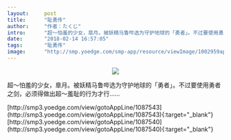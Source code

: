 ```yaml
---
layout:     post
title:      "耻勇传"
author:     "作者：たくじ"
intro:      "超～怕羞的少女，臯月。被妖精马鲁哔选为守护地球的「勇者」。不过要使用勇者之剑，必须得做出超～羞耻的行为才行……"
date:       "2018-02-14 16:57:05"
tags:       "耻勇传"
image:      "http://smp.yoedge.com/smp-app/resource/viewImage/1002959appline.png"
---
```

<div style="text-align: center">
<p><img src="http://smp.yoedge.com/smp-app/resource/viewImage/1002959appline.png"/></p>
</div>
<p class="post-meta">
<span>超～怕羞的少女，臯月。被妖精马鲁哔选为守护地球的「勇者」。不过要使用勇者之剑，必须得做出超～羞耻的行为才行……</span>
</p>
[http://smp3.yoedge.com/view/gotoAppLine/1087543](http://smp3.yoedge.com/view/gotoAppLine/1087543){:target="_blank"}
[http://smp3.yoedge.com/view/gotoAppLine/1087540](http://smp3.yoedge.com/view/gotoAppLine/1087540){:target="_blank"}



